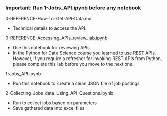 ### Important: Run 1-Jobs_API.ipynb before any notebook

0-REFERENCE-How-To-Get-API-Data.md
- Technical details to access the API.

[0-REFERENCE-Accessing_APIs_review_lab.ipynb](https://github.com/SirivellaAnjani/IBM-Capstone-Project/blob/a70d2047cab24a187e1a01d54fb6c608d55332ba/Module-1/0-REFERENCE-Accessing_APIs_review_lab.ipynb)
- Use this notebook for reviewing APIs
- In the Python for Data Science course you learned to use REST APIs. However, if you require a refresher for invoking REST APIs from Python, please complete this lab before you move to the next one.

1-Jobs_API.ipynb
- Run this notebook to create a clean JSON file of job postings

2-Collecting_Jobs_data_Using_API-Questions.ipynb
- Run to collect jobs based on parameters
- Save gathered data into excel files

